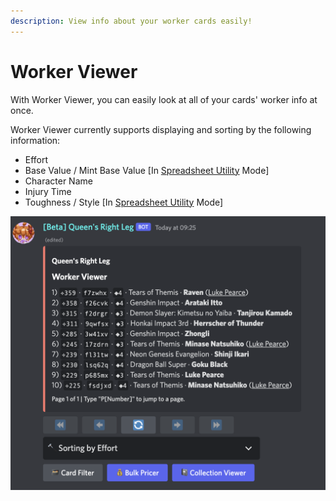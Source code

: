 ```yaml
---
description: View info about your worker cards easily!
---
```


# Worker Viewer

With Worker Viewer, you can easily look at all of your cards' worker info at once.

Worker Viewer currently supports displaying and sorting by the following information:

* Effort
* Base Value / Mint Base Value \[In [Spreadsheet Utility](spreadsheet-utility.md) Mode]
* Character Name
* Injury Time
* Toughness / Style \[In [Spreadsheet Utility](https://app.gitbook.com/s/0OfyDder0TDbYepM9qYh/\~/changes/mBNCMk7iScK78kvvS2RX/karuta-utilities/card-collection-utilities/spreadsheet-utility) Mode]

![](../../.gitbook/assets/image.png)
